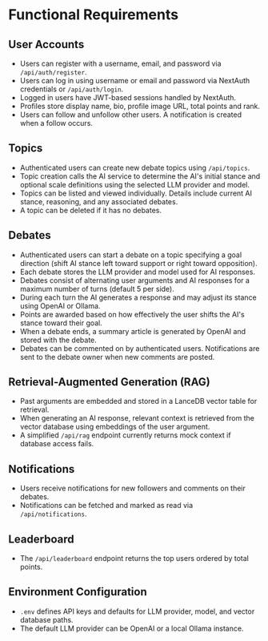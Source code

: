 # Functional Requirements

## User Accounts
- Users can register with a username, email, and password via `/api/auth/register`.
- Users can log in using username or email and password via NextAuth credentials or `/api/auth/login`.
- Logged in users have JWT-based sessions handled by NextAuth.
- Profiles store display name, bio, profile image URL, total points and rank.
- Users can follow and unfollow other users. A notification is created when a follow occurs.

## Topics
- Authenticated users can create new debate topics using `/api/topics`.
- Topic creation calls the AI service to determine the AI's initial stance and optional scale definitions using the selected LLM provider and model.
- Topics can be listed and viewed individually. Details include current AI stance, reasoning, and any associated debates.
- A topic can be deleted if it has no debates.

## Debates
- Authenticated users can start a debate on a topic specifying a goal direction (shift AI stance left toward support or right toward opposition).
- Each debate stores the LLM provider and model used for AI responses.
- Debates consist of alternating user arguments and AI responses for a maximum number of turns (default 5 per side).
- During each turn the AI generates a response and may adjust its stance using OpenAI or Ollama.
- Points are awarded based on how effectively the user shifts the AI's stance toward their goal.
- When a debate ends, a summary article is generated by OpenAI and stored with the debate.
- Debates can be commented on by authenticated users. Notifications are sent to the debate owner when new comments are posted.

## Retrieval-Augmented Generation (RAG)
- Past arguments are embedded and stored in a LanceDB vector table for retrieval.
- When generating an AI response, relevant context is retrieved from the vector database using embeddings of the user argument.
- A simplified `/api/rag` endpoint currently returns mock context if database access fails.

## Notifications
- Users receive notifications for new followers and comments on their debates.
- Notifications can be fetched and marked as read via `/api/notifications`.

## Leaderboard
- The `/api/leaderboard` endpoint returns the top users ordered by total points.

## Environment Configuration
- `.env` defines API keys and defaults for LLM provider, model, and vector database paths.
- The default LLM provider can be OpenAI or a local Ollama instance.

